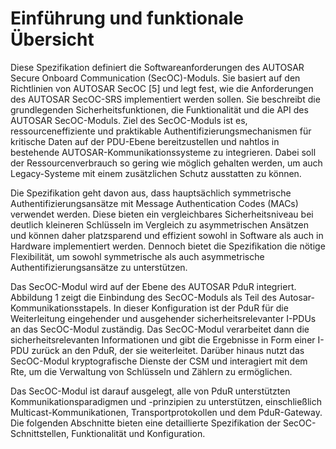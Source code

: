 
# Einführung und funktionale Übersicht

Diese Spezifikation definiert die Softwareanforderungen des AUTOSAR Secure Onboard Communication (SecOC)-Moduls. Sie basiert auf den Richtlinien von AUTOSAR SecOC [5] und legt fest, wie die Anforderungen des AUTOSAR SecOC-SRS implementiert werden sollen. Sie beschreibt die grundlegenden Sicherheitsfunktionen, die Funktionalität und die API des AUTOSAR SecOC-Moduls. Ziel des SecOC-Moduls ist es, ressourceneffiziente und praktikable Authentifizierungsmechanismen für kritische Daten auf der PDU-Ebene bereitzustellen und nahtlos in bestehende AUTOSAR-Kommunikationssysteme zu integrieren. Dabei soll der Ressourcenverbrauch so gering wie möglich gehalten werden, um auch Legacy-Systeme mit einem zusätzlichen Schutz ausstatten zu können.

Die Spezifikation geht davon aus, dass hauptsächlich symmetrische Authentifizierungsansätze mit Message Authentication Codes (MACs) verwendet werden. Diese bieten ein vergleichbares Sicherheitsniveau bei deutlich kleineren Schlüsseln im Vergleich zu asymmetrischen Ansätzen und können daher platzsparend und effizient sowohl in Software als auch in Hardware implementiert werden. Dennoch bietet die Spezifikation die nötige Flexibilität, um sowohl symmetrische als auch asymmetrische Authentifizierungsansätze zu unterstützen.

Das SecOC-Modul wird auf der Ebene des AUTOSAR PduR integriert. Abbildung 1 zeigt die Einbindung des SecOC-Moduls als Teil des Autosar-Kommunikationsstapels. In dieser Konfiguration ist der PduR für die Weiterleitung eingehender und ausgehender sicherheitsrelevanter I-PDUs an das SecOC-Modul zuständig. Das SecOC-Modul verarbeitet dann die sicherheitsrelevanten Informationen und gibt die Ergebnisse in Form einer I-PDU zurück an den PduR, der sie weiterleitet. Darüber hinaus nutzt das SecOC-Modul kryptografische Dienste der CSM und interagiert mit dem Rte, um die Verwaltung von Schlüsseln und Zählern zu ermöglichen.

Das SecOC-Modul ist darauf ausgelegt, alle von PduR unterstützten Kommunikationsparadigmen und -prinzipien zu unterstützen, einschließlich Multicast-Kommunikationen, Transportprotokollen und dem PduR-Gateway. Die folgenden Abschnitte bieten eine detaillierte Spezifikation der SecOC-Schnittstellen, Funktionalität und Konfiguration.
